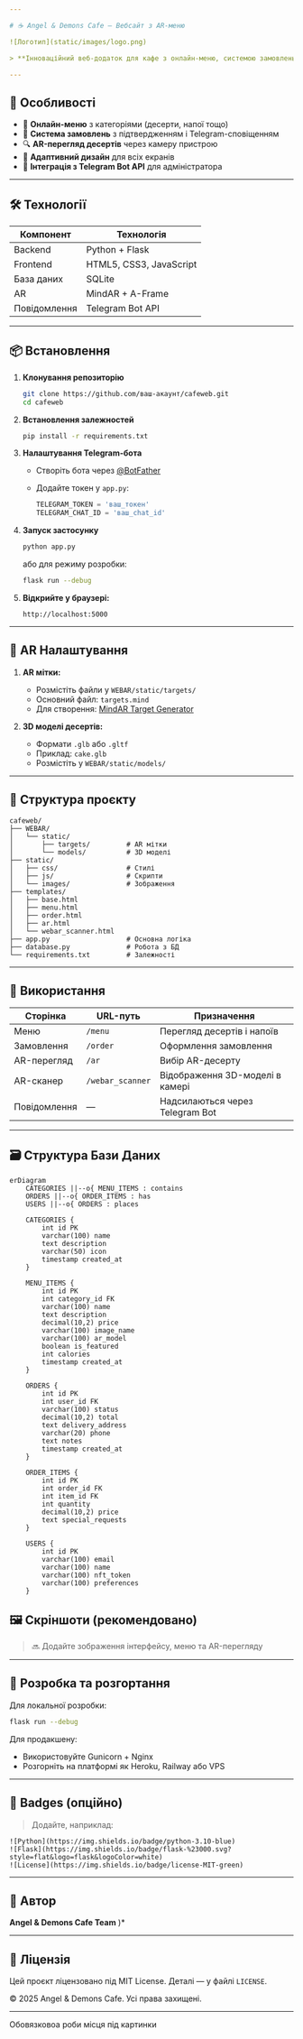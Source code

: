 ```yaml
---

# ☕ Angel & Demons Cafe — Вебсайт з AR-меню

![Логотип](static/images/logo.png)

> **Інноваційний веб-додаток для кафе з онлайн-меню, системою замовлень і переглядом десертів у доповненій реальності.**

---
```


## 🚀 Особливості

* 🍰 **Онлайн-меню** з категоріями (десерти, напої тощо)
* 🛒 **Система замовлень** з підтвердженням і Telegram-сповіщенням
* 🔍 **AR-перегляд десертів** через камеру пристрою
* 📱 **Адаптивний дизайн** для всіх екранів
* 🤖 **Інтеграція з Telegram Bot API** для адміністратора

---

## 🛠️ Технології

| Компонент    | Технологія              |
| ------------ | ----------------------- |
| Backend      | Python + Flask          |
| Frontend     | HTML5, CSS3, JavaScript |
| База даних   | SQLite                  |
| AR           | MindAR + A-Frame        |
| Повідомлення | Telegram Bot API        |

---

## 📦 Встановлення

1. **Клонування репозиторію**

   ```bash
   git clone https://github.com/ваш-акаунт/cafeweb.git
   cd cafeweb
   ```

2. **Встановлення залежностей**

   ```bash
   pip install -r requirements.txt
   ```

3. **Налаштування Telegram-бота**

   * Створіть бота через [@BotFather](https://t.me/BotFather)
   * Додайте токен у `app.py`:

     ```python
     TELEGRAM_TOKEN = 'ваш_токен'
     TELEGRAM_CHAT_ID = 'ваш_chat_id'
     ```

4. **Запуск застосунку**

   ```bash
   python app.py
   ```

   або для режиму розробки:

   ```bash
   flask run --debug
   ```

5. **Відкрийте у браузері:**

   ```
   http://localhost:5000
   ```

---

## 🧁 AR Налаштування

1. **AR мітки:**

   * Розмістіть файли у `WEBAR/static/targets/`
   * Основний файл: `targets.mind`
   * Для створення: [MindAR Target Generator](https://hiukim.github.io/mind-ar-js/tools/)

2. **3D моделі десертів:**

   * Формати `.glb` або `.gltf`
   * Приклад: `cake.glb`
   * Розмістіть у `WEBAR/static/models/`

---

## 📁 Структура проєкту

```
cafeweb/
├── WEBAR/
│   └── static/
│       ├── targets/         # AR мітки
│       └── models/          # 3D моделі
├── static/
│   ├── css/                 # Стилі
│   ├── js/                  # Скрипти
│   └── images/              # Зображення
├── templates/
│   ├── base.html
│   ├── menu.html
│   ├── order.html
│   ├── ar.html
│   └── webar_scanner.html
├── app.py                   # Основна логіка
├── database.py              # Робота з БД
└── requirements.txt         # Залежності
```

---

## 🔗 Використання

| Сторінка     | URL-путь         | Призначення                     |
| ------------ | ---------------- | ------------------------------- |
| Меню         | `/menu`          | Перегляд десертів і напоїв      |
| Замовлення   | `/order`         | Оформлення замовлення           |
| AR-перегляд  | `/ar`            | Вибір AR-десерту                |
| AR-сканер    | `/webar_scanner` | Відображення 3D-моделі в камері |
| Повідомлення | —                | Надсилаються через Telegram Bot |

---
## 🗃️ Структура Бази Даних

```mermaid
erDiagram
    CATEGORIES ||--o{ MENU_ITEMS : contains
    ORDERS ||--o{ ORDER_ITEMS : has
    USERS ||--o{ ORDERS : places

    CATEGORIES {
        int id PK
        varchar(100) name
        text description
        varchar(50) icon
        timestamp created_at
    }
    
    MENU_ITEMS {
        int id PK
        int category_id FK
        varchar(100) name
        text description
        decimal(10,2) price
        varchar(100) image_name
        varchar(100) ar_model
        boolean is_featured
        int calories
        timestamp created_at
    }
    
    ORDERS {
        int id PK
        int user_id FK
        varchar(100) status
        decimal(10,2) total
        text delivery_address
        varchar(20) phone
        text notes
        timestamp created_at
    }
    
    ORDER_ITEMS {
        int id PK
        int order_id FK
        int item_id FK
        int quantity
        decimal(10,2) price
        text special_requests
    }
    
    USERS {
        int id PK
        varchar(100) email
        varchar(100) name
        varchar(100) nft_token
        varchar(100) preferences
    } 
```


## 🖼️ Скріншоти (рекомендовано)

> 🔜 Додайте зображення інтерфейсу, меню та AR-перегляду

---

## 🧪 Розробка та розгортання

Для локальної розробки:

```bash
flask run --debug
```

Для продакшену:

* Використовуйте Gunicorn + Nginx
* Розгорніть на платформі як Heroku, Railway або VPS

---

## 📌 Badges (опційно)

> Додайте, наприклад:

```
![Python](https://img.shields.io/badge/python-3.10-blue)
![Flask](https://img.shields.io/badge/flask-%23000.svg?style=flat&logo=flask&logoColor=white)
![License](https://img.shields.io/badge/license-MIT-green)
```

---

## 👤 Автор

**Angel & Demons Cafe Team**
 )*

---

## 📄 Ліцензія

Цей проєкт ліцензовано під MIT License. Деталі — у файлі `LICENSE`.

© 2025 Angel & Demons Cafe. Усі права захищені.

---


Обовязковоа роби місця під картинки